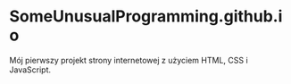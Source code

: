 # SomeUnusualProgramming.github.io

Mój pierwszy projekt strony internetowej z użyciem HTML, CSS i JavaScript.
